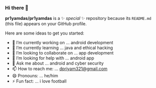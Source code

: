 ### Hi there 👋


**pr1yamdas/pr1yamdas** is a ✨ _special_ ✨ repository because its `README.md` (this file) appears on your GitHub profile.

Here are some ideas to get you started:

- 🔭 I’m currently working on ... android development
- 🌱 I’m currently learning ... java and ethical hacking
- 👯 I’m looking to collaborate on ... app development
- 🤔 I’m looking for help with ... android app
- 💬 Ask me about ... android and cyber security
- 📫 How to reach me: ... dpriyam321@gmail.com
- 😄 Pronouns: ... he/him
- ⚡ Fun fact: ... i love football

